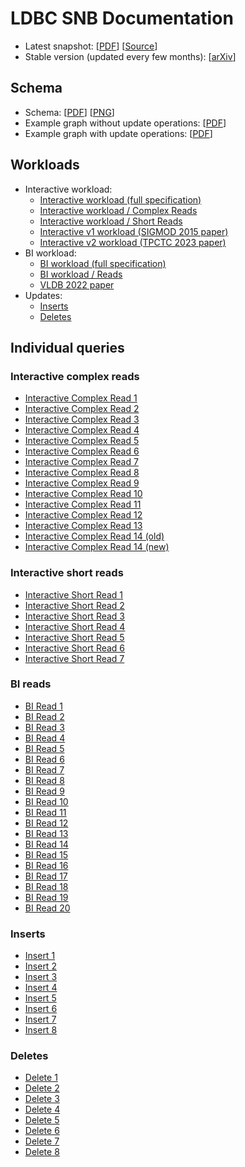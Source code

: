 # LDBC SNB Documentation

* Latest snapshot: [[PDF](https://ldbcouncil.org/ldbc_snb_docs/ldbc-snb-specification.pdf)] [[Source](https://github.com/ldbc/ldbc_snb_docs/tree/main)]
* Stable version (updated every few months): [[arXiv](https://arxiv.org/abs/2001.02299)]

## Schema

* Schema: [[PDF](schema.pdf)] [[PNG](schema.png)]
* Example graph without update operations: [[PDF](https://ldbcouncil.org/ldbc_snb_docs/example-graph-without-updates.pdf)]
* Example graph with update operations: [[PDF](https://ldbcouncil.org/ldbc_snb_docs/example-graph-with-updates.pdf)]

## Workloads

* Interactive workload:
    * [Interactive workload (full specification)](workload-interactive.pdf)
    * [Interactive workload / Complex Reads](workload-interactive-complex-reads.pdf)
    * [Interactive workload / Short Reads](workload-interactive-short-reads.pdf)
    * [Interactive v1 workload (SIGMOD 2015 paper)](https://ldbcouncil.org/docs/papers/ldbc-snb-interactive-sigmod-2015.pdf)
    * [Interactive v2 workload (TPCTC 2023 paper)](https://arxiv.org/pdf/2307.04820.pdf)
* BI workload:
    * [BI workload (full specification)](workload-bi.pdf)
    * [BI workload / Reads](workload-bi-reads.pdf)
    * [VLDB 2022 paper](https://ldbcouncil.org/docs/papers/ldbc-snb-bi-vldb-2022.pdf)
* Updates:
    * [Inserts](workload-inserts.pdf)
    * [Deletes](workload-deletes.pdf)

## Individual queries

### Interactive complex reads

* [Interactive Complex Read 1](interactive-complex-read-01.pdf)
* [Interactive Complex Read 2](interactive-complex-read-02.pdf)
* [Interactive Complex Read 3](interactive-complex-read-03.pdf)
* [Interactive Complex Read 4](interactive-complex-read-04.pdf)
* [Interactive Complex Read 5](interactive-complex-read-05.pdf)
* [Interactive Complex Read 6](interactive-complex-read-06.pdf)
* [Interactive Complex Read 7](interactive-complex-read-07.pdf)
* [Interactive Complex Read 8](interactive-complex-read-08.pdf)
* [Interactive Complex Read 9](interactive-complex-read-09.pdf)
* [Interactive Complex Read 10](interactive-complex-read-10.pdf)
* [Interactive Complex Read 11](interactive-complex-read-11.pdf)
* [Interactive Complex Read 12](interactive-complex-read-12.pdf)
* [Interactive Complex Read 13](interactive-complex-read-13.pdf)
* [Interactive Complex Read 14 (old)](interactive-complex-read-14-old.pdf)
* [Interactive Complex Read 14 (new)](interactive-complex-read-14-new.pdf)

### Interactive short reads

* [Interactive Short Read 1](interactive-short-read-01.pdf)
* [Interactive Short Read 2](interactive-short-read-02.pdf)
* [Interactive Short Read 3](interactive-short-read-03.pdf)
* [Interactive Short Read 4](interactive-short-read-04.pdf)
* [Interactive Short Read 5](interactive-short-read-05.pdf)
* [Interactive Short Read 6](interactive-short-read-06.pdf)
* [Interactive Short Read 7](interactive-short-read-07.pdf)

### BI reads

* [BI Read 1](bi-read-01.pdf)
* [BI Read 2](bi-read-02.pdf)
* [BI Read 3](bi-read-03.pdf)
* [BI Read 4](bi-read-04.pdf)
* [BI Read 5](bi-read-05.pdf)
* [BI Read 6](bi-read-06.pdf)
* [BI Read 7](bi-read-07.pdf)
* [BI Read 8](bi-read-08.pdf)
* [BI Read 9](bi-read-09.pdf)
* [BI Read 10](bi-read-10.pdf)
* [BI Read 11](bi-read-11.pdf)
* [BI Read 12](bi-read-12.pdf)
* [BI Read 13](bi-read-13.pdf)
* [BI Read 14](bi-read-14.pdf)
* [BI Read 15](bi-read-15.pdf)
* [BI Read 16](bi-read-16.pdf)
* [BI Read 17](bi-read-17.pdf)
* [BI Read 18](bi-read-18.pdf)
* [BI Read 19](bi-read-19.pdf)
* [BI Read 20](bi-read-20.pdf)

### Inserts

* [Insert 1](insert-01.pdf)
* [Insert 2](insert-02.pdf)
* [Insert 3](insert-03.pdf)
* [Insert 4](insert-04.pdf)
* [Insert 5](insert-05.pdf)
* [Insert 6](insert-06.pdf)
* [Insert 7](insert-07.pdf)
* [Insert 8](insert-08.pdf)

### Deletes

* [Delete 1](delete-01.pdf)
* [Delete 2](delete-02.pdf)
* [Delete 3](delete-03.pdf)
* [Delete 4](delete-04.pdf)
* [Delete 5](delete-05.pdf)
* [Delete 6](delete-06.pdf)
* [Delete 7](delete-07.pdf)
* [Delete 8](delete-08.pdf)
